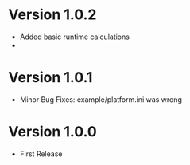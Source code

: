 # Version 1.0.2
- Added basic runtime calculations
- 
# Version 1.0.1
- Minor Bug Fixes: example/platform.ini was wrong

# Version 1.0.0
- First Release
